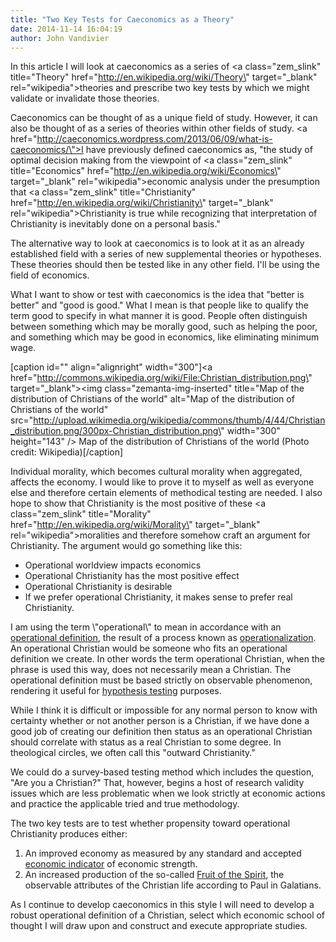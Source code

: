 ```yaml
---
title: "Two Key Tests for Caeconomics as a Theory"
date: 2014-11-14 16:04:19
author: John Vandivier
---
```




In this article I will look at caeconomics as a series of <a class=\"zem_slink\" title=\"Theory\" href=\"http://en.wikipedia.org/wiki/Theory\" target=\"_blank\" rel=\"wikipedia\">theories</a> and prescribe two key tests by which we might validate or invalidate those theories.

Caeconomics can be thought of as a unique field of study. However, it can also be thought of as a series of theories within other fields of study. <a href=\"http://caeconomics.wordpress.com/2013/06/09/what-is-caeconomics/\">I have previously defined</a> caeconomics as, \"the study of optimal decision making from the viewpoint of <a class=\"zem_slink\" title=\"Economics\" href=\"http://en.wikipedia.org/wiki/Economics\" target=\"_blank\" rel=\"wikipedia\">economic analysis</a> under the presumption that <a class=\"zem_slink\" title=\"Christianity\" href=\"http://en.wikipedia.org/wiki/Christianity\" target=\"_blank\" rel=\"wikipedia\">Christianity</a> is true while recognizing that interpretation of Christianity is inevitably done on a personal basis.\"

The alternative way to look at caeconomics is to look at it as an already established field with a series of new supplemental theories or hypotheses. These theories should then be tested like in any other field. I'll be using the field of economics.

What I want to show or test with caeconomics is the idea that \"better is better\" and \"good is good.\" What I mean is that people like to qualify the term good to specify in what manner it is good. People often distinguish between something which may be morally good, such as helping the poor, and something which may be good in economics, like eliminating minimum wage.

[caption id=\"\" align=\"alignright\" width=\"300\"]<a href=\"http://commons.wikipedia.org/wiki/File:Christian_distribution.png\" target=\"_blank\"><img class=\"zemanta-img-inserted\" title=\"Map of the distribution of Christians of the world\" alt=\"Map of the distribution of Christians of the world\" src=\"http://upload.wikimedia.org/wikipedia/commons/thumb/4/44/Christian_distribution.png/300px-Christian_distribution.png\" width=\"300\" height=\"143\" /></a> Map of the distribution of Christians of the world (Photo credit: Wikipedia)[/caption]

Individual morality, which becomes cultural morality when aggregated, affects the economy. I would like to prove it to myself as well as everyone else and therefore certain elements of methodical testing are needed. I also hope to show that Christianity is the most positive of these <a class=\"zem_slink\" title=\"Morality\" href=\"http://en.wikipedia.org/wiki/Morality\" target=\"_blank\" rel=\"wikipedia\">moralities</a> and therefore somehow craft an argument for Christianity. The argument would go something like this:
<ul>
	<li>Operational worldview impacts economics</li>
	<li>Operational Christianity has the most positive effect</li>
	<li>Operational Christianity is desirable</li>
	<li>If we prefer operational Christianity, it makes sense to prefer real Christianity.</li>
</ul>
I am using the term \"operational\" to mean in accordance with an <a class=\"zem_slink\" title=\"Operational definition\" href=\"http://en.wikipedia.org/wiki/Operational_definition\" target=\"_blank\" rel=\"wikipedia\">operational definition</a>, the result of a process known as <a href=\"http://en.wikipedia.org/w/index.php?title=Operationalization&amp;oldid=571644572\">operationalization</a>. An operational Christian would be someone who fits an operational definition we create. In other words the term operational Christian, when the phrase is used this way, does not necessarily mean a Christian. The operational definition must be based strictly on observable phenomenon, rendering it useful for <a class=\"zem_slink\" title=\"Statistical hypothesis testing\" href=\"http://en.wikipedia.org/wiki/Statistical_hypothesis_testing\" target=\"_blank\" rel=\"wikipedia\">hypothesis testing</a> purposes.

While I think it is difficult or impossible for any normal person to know with certainty whether or not another person is a Christian, if we have done a good job of creating our definition then status as an operational Christian should correlate with status as a real Christian to some degree. In theological circles, we often call this \"outward Christianity.\"

We could do a survey-based testing method which includes the question, \"Are you a Christian?\" That, however, begins a host of research validity issues which are less problematic when we look strictly at economic actions and practice the applicable tried and true methodology.

The two key tests are to test whether propensity toward operational Christianity produces either:
<ol>
	<li>An improved economy as measured by any standard and accepted <a class=\"zem_slink\" title=\"Economic indicator\" href=\"http://en.wikipedia.org/wiki/Economic_indicator\" target=\"_blank\" rel=\"wikipedia\">economic indicator</a> of economic strength.</li>
	<li>An increased production of the so-called <a href=\"http://en.wikipedia.org/w/index.php?title=Fruit_of_the_Holy_Spirit&amp;oldid=567272234\">Fruit of the Spirit</a>, the observable attributes of the Christian life according to Paul in Galatians.</li>
</ol>
As I continue to develop caeconomics in this style I will need to develop a robust operational definition of a Christian, select which economic school of thought I will draw upon and construct and execute appropriate studies.